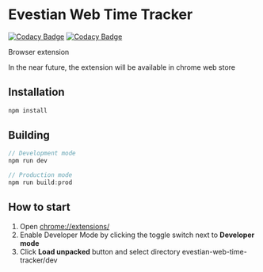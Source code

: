 # Evestian Web Time Tracker
[![Codacy Badge](https://api.codacy.com/project/badge/Grade/135075bb6b474c9493f2d021e86dcbe2)](https://app.codacy.com/gh/sebastiantokarski/evestian-web-time-tracker?utm_source=github.com&utm_medium=referral&utm_content=sebastiantokarski/evestian-web-time-tracker&utm_campaign=Badge_Grade_Settings)
[![Codacy Badge](https://app.codacy.com/project/badge/Grade/a37a1bc0061c4550874701fd1b1ffd18)](https://www.codacy.com/gh/sebastiantokarski/evestian-web-time-tracker/dashboard?utm_source=github.com&amp;utm_medium=referral&amp;utm_content=sebastiantokarski/evestian-web-time-tracker&amp;utm_campaign=Badge_Grade)

Browser extension

In the near future, the extension will be available in chrome web store

## Installation

```javascript
npm install
```

## Building

```javascript
// Development mode
npm run dev

// Production mode
npm run build:prod
```

## How to start

1. Open [chrome://extensions/](chrome://extensions/)
2. Enable Developer Mode by clicking the toggle switch next to **Developer mode**
3. Click **Load unpacked** button and select directory evestian-web-time-tracker/dev
